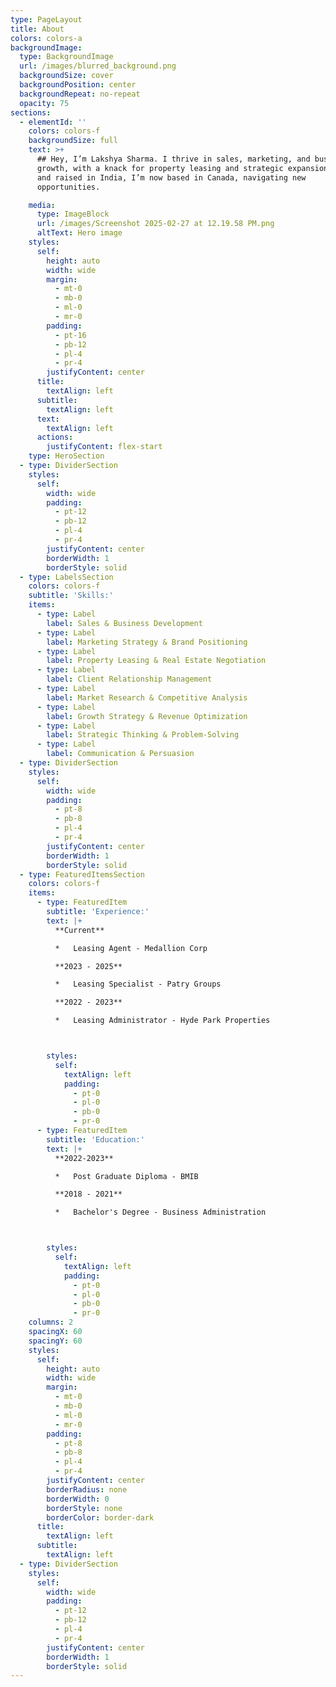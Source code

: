 ```yaml
---
type: PageLayout
title: About
colors: colors-a
backgroundImage:
  type: BackgroundImage
  url: /images/blurred_background.png
  backgroundSize: cover
  backgroundPosition: center
  backgroundRepeat: no-repeat
  opacity: 75
sections:
  - elementId: ''
    colors: colors-f
    backgroundSize: full
    text: >+
      ## Hey, I’m Lakshya Sharma. I thrive in sales, marketing, and business
      growth, with a knack for property leasing and strategic expansion. Born
      and raised in India, I’m now based in Canada, navigating new
      opportunities. 

    media:
      type: ImageBlock
      url: /images/Screenshot 2025-02-27 at 12.19.58 PM.png
      altText: Hero image
    styles:
      self:
        height: auto
        width: wide
        margin:
          - mt-0
          - mb-0
          - ml-0
          - mr-0
        padding:
          - pt-16
          - pb-12
          - pl-4
          - pr-4
        justifyContent: center
      title:
        textAlign: left
      subtitle:
        textAlign: left
      text:
        textAlign: left
      actions:
        justifyContent: flex-start
    type: HeroSection
  - type: DividerSection
    styles:
      self:
        width: wide
        padding:
          - pt-12
          - pb-12
          - pl-4
          - pr-4
        justifyContent: center
        borderWidth: 1
        borderStyle: solid
  - type: LabelsSection
    colors: colors-f
    subtitle: 'Skills:'
    items:
      - type: Label
        label: Sales & Business Development
      - type: Label
        label: Marketing Strategy & Brand Positioning
      - type: Label
        label: Property Leasing & Real Estate Negotiation
      - type: Label
        label: Client Relationship Management
      - type: Label
        label: Market Research & Competitive Analysis
      - type: Label
        label: Growth Strategy & Revenue Optimization
      - type: Label
        label: Strategic Thinking & Problem-Solving
      - type: Label
        label: Communication & Persuasion
  - type: DividerSection
    styles:
      self:
        width: wide
        padding:
          - pt-8
          - pb-8
          - pl-4
          - pr-4
        justifyContent: center
        borderWidth: 1
        borderStyle: solid
  - type: FeaturedItemsSection
    colors: colors-f
    items:
      - type: FeaturedItem
        subtitle: 'Experience:'
        text: |+
          **Current**

          *   Leasing Agent - Medallion Corp

          **2023 - 2025**

          *   Leasing Specialist - Patry Groups

          **2022 - 2023**

          *   Leasing Administrator - Hyde Park Properties



        styles:
          self:
            textAlign: left
            padding:
              - pt-0
              - pl-0
              - pb-0
              - pr-0
      - type: FeaturedItem
        subtitle: 'Education:'
        text: |+
          **2022-2023**

          *   Post Graduate Diploma - BMIB

          **2018 - 2021**

          *   Bachelor's Degree - Business Administration



        styles:
          self:
            textAlign: left
            padding:
              - pt-0
              - pl-0
              - pb-0
              - pr-0
    columns: 2
    spacingX: 60
    spacingY: 60
    styles:
      self:
        height: auto
        width: wide
        margin:
          - mt-0
          - mb-0
          - ml-0
          - mr-0
        padding:
          - pt-8
          - pb-8
          - pl-4
          - pr-4
        justifyContent: center
        borderRadius: none
        borderWidth: 0
        borderStyle: none
        borderColor: border-dark
      title:
        textAlign: left
      subtitle:
        textAlign: left
  - type: DividerSection
    styles:
      self:
        width: wide
        padding:
          - pt-12
          - pb-12
          - pl-4
          - pr-4
        justifyContent: center
        borderWidth: 1
        borderStyle: solid
---
```

